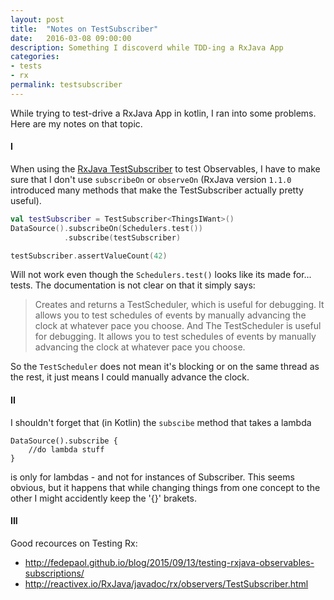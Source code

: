 ```yaml
---
layout: post
title:  "Notes on TestSubscriber"
date:   2016-03-08 09:00:00
description: Something I discoverd while TDD-ing a RxJava App
categories:
- tests
- rx
permalink: testsubscriber
---
```

While trying to test-drive a RxJava App in kotlin, I ran into some problems. 
Here are my notes on that topic.

#### I

When using the [RxJava TestSubscriber](http://reactivex.io/RxJava/javadoc/rx/observers/TestSubscriber.html) to test Observables, I have to make sure that I don't use `subscribeOn` or `observeOn` (RxJava version `1.1.0` introduced many methods that make the TestSubscriber actually pretty useful).

```kotlin
val testSubscriber = TestSubscriber<ThingsIWant>()
DataSource().subscribeOn(Schedulers.test())
            .subscribe(testSubscriber)

testSubscriber.assertValueCount(42)
```

Will not work even though the `Schedulers.test()` looks like its made for... tests.
The documentation is not clear on that it simply says: 

> Creates and returns a TestScheduler, which is useful for debugging. 
> It allows you to test schedules of events by manually advancing the clock at whatever pace you choose.
And
> The TestScheduler is useful for debugging. It allows you to test schedules of events by manually advancing the clock at whatever pace you choose.

So the `TestScheduler` does not mean it's blocking or on the same thread as the rest, it just means I could manually advance the clock.

#### II

I shouldn't forget that (in Kotlin) the `subscibe` method that takes a lambda 

````
DataSource().subscribe {
    //do lambda stuff
}
````

is only for lambdas - and not for instances of Subscriber. 
This seems obvious, but it happens that while changing things from one concept to the other I might accidently keep the '{}' brakets.

#### III

Good recources on Testing Rx:

- http://fedepaol.github.io/blog/2015/09/13/testing-rxjava-observables-subscriptions/
- http://reactivex.io/RxJava/javadoc/rx/observers/TestSubscriber.html
